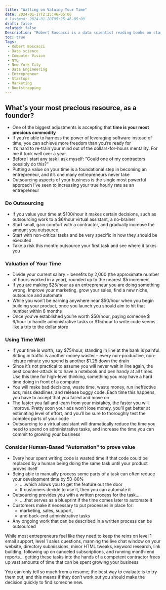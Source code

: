 ```yaml
---
title: "Walling on Valuing Your Time"
date: 2024-01-17T2:25:46-05:00
# lastmod: 2024-01-20T05:25:46-05:00
draft: false
related: false
Description: "Robert Boscacci is a data scientist reading books on startups and micro-saas" # Keep to 150-160 chars
toc: true
Tags:
 - Robert Boscacci
 - Data science
 - Computer Vision
 - NYC
 - New York City
 - Data Engineering
 - Entrepreneur
 - Startups
 - Marketing
 - Bootstrapping
---
```


## What's your most precious resource, as a founder?

* One of the biggest adjustments is accepting that __time is your most precious commodity__
* If you’re able to harness the power of leveraging software instead of time, you can achieve more freedom than you’re ready for
* It’s hard to re-train your mind out of the dollars-for-hours mentality. For me it took well over a year
* Before I start any task I ask myself: “Could one of my contractors possibly do this?”
* Putting a value on your time is a foundational step in becoming an entrepreneur, and it’s one many entrepreneurs never take
* Outsourcing aspects of your business is the single most powerful approach I’ve seen to increasing your true hourly rate as an entrepreneur

### Do Outsourcing

* If you value your time at $100/hour it makes certain decisions, such as outsourcing work to a $6/hour virtual assistant, a no-brainer
* Start small, gain comfort with a contractor, and gradually increase the amount you outsource
* Start with non-critical tasks and be very specific in how they should be executed
* Take a risk this month: outsource your first task and see where it takes you

### Valuation of Your Time

* Divide your current salary + benefits by 2,000 (the approximate number of hours worked in a year), rounded up to the nearest $5 increment
* If you are making $25/hour as an entrepreneur you are doing something wrong. Improve your marketing, grow your sales, find a new niche, outsource and automate
* While you won’t be earning anywhere near $50/hour when you begin building your product, once you launch you should aim to hit that number within 6 months
* Once you’ve established you’re worth $50/hour, paying someone $ 6/hour to handle administrative tasks or $15/hour to write code seems like a trip to the dollar store

### Using Time Well

* If your time is worth, say $75/hour, standing in line at the bank is painful. Sitting in traffic is another money waster – every non-productive, non-leisure minute you spend is another $1.25 down the drain
* Since it’s not practical to assume you will never wait in line again, the best counter-attack is to have a notebook and pen handy at all times. Use this time for high-level thinking, something you may have a hard time doing in front of a computer
* You will make bad decisions, waste time, waste money, run ineffective ads, miss deadlines, and release buggy code. Each time this happens, you have to accept that you failed and move on
* The faster you fail and learn from your mistakes, the faster you will improve. Pretty soon your ads won’t lose money, you’ll get better at estimating level of effort, and you’ll be sure to thoroughly test the complex parts of your code
* Outsourcing to a virtual assistant will dramatically reduce the time you need to spend on administrative tasks, and increase the time you can commit to growing your business

### Consider Human-Based "Automation" to prove value

* Every hour spent writing code is wasted time if that code could be replaced by a human being doing the same task until your product proves itself
* Being able to manually process some parts of a task can often reduce your development time by 50-80%
  * ....which allows you to get the feature out the door
  * If customers decide to use it, then you can automate it
* Outsourcing provides you with a written process for the task...
  * ....that serves as a blueprint if the time comes later to automate it
* Customers make it necessary to put processes in place for:
  * marketing, sales, support,
  * and back-end administrative tasks
* Any ongoing work that can be described in a written process can be outsourced

While most entrepreneurs feel like they need to keep the reins on level 1 email support, level 1 sales questions, manning the live chat window on your website, directory submissions, minor HTML tweaks, keyword research, link building, following up on canceled subscriptions, and running month-end reports… getting these tasks into the hands of a competent contractor frees up vast amounts of time that can be spent growing your business

You can only tell so much from a resume; the best way to evaluate is to try them out, and this means if they don’t work out you should make the decision quickly to find someone new.
